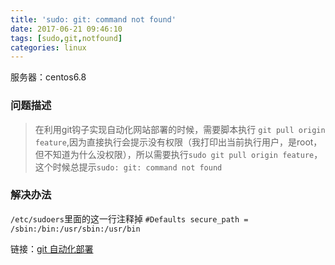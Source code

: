 ```yaml
---
title: 'sudo: git: command not found'
date: 2017-06-21 09:46:10
tags: [sudo,git,notfound]
categories: linux
---
```


服务器：centos6.8
### 问题描述    
> 在利用git钩子实现自动化网站部署的时候，需要脚本执行 `git pull origin feature`,因为直接执行会提示没有权限（我打印出当前执行用户，是root，但不知道为什么没权限），所以需要执行`sudo git pull origin feature`，这个时候总提示`sudo: git: command not found`    

### 解决办法    
`/etc/sudoers`里面的这一行注释掉 `#Defaults secure_path = /sbin:/bin:/usr/sbin:/usr/bin`

链接：[git 自动化部署](http://jiluz.com/2017/03/07/git-hooks/)

